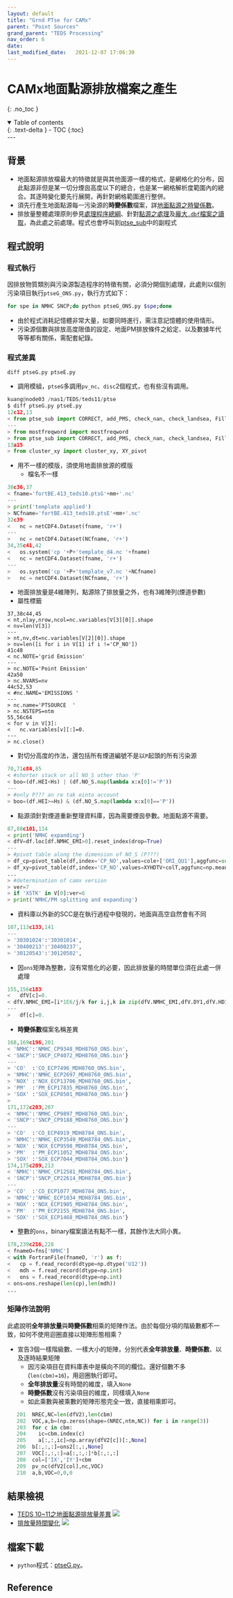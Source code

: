 ```yaml
---
layout: default
title: "Grnd PTse for CAMx"
parent: "Point Sources"
grand_parent: "TEDS Processing"
nav_order: 6
date:               
last_modified_date:   2021-12-07 17:06:30
---
```


# CAMx地面點源排放檔案之產生
{: .no_toc }

<details open markdown="block">
  <summary>
    Table of contents
  </summary>
  {: .text-delta }
- TOC
{:toc}
</details>
---

## 背景
- 地面點源排放檔最大的特徵就是與其他面源一樣的格式，是網格化的分布，因此點源非但是某一切分煙囪高度以下的總合，也是某一網格解析度範圍內的總合。其逐時變化要先行展開，再針對網格範圍進行整併。
- 須先行產生地面點源每一污染源的**時變係數**檔案，詳[地面點源之時變係數](https://sinotec2.github.io/Focus-on-Air-Quality/EmisProc/ptse/ptseG_ONS/)。
- 排放量整體處理原則參見[處理程序總綱](https://sinotec2.github.io/Focus-on-Air-Quality/EmsProc/#處理程序總綱)、針對[點源之處理](https://sinotec2.github.io/Focus-on-Air-Quality/EmisProc/ptse/)及[龐大`.dbf`檔案之讀取](https://sinotec2.github.io/Focus-on-Air-Quality/EmisProc/dbf2csv.py/)，為此處之前處理。程式也會呼叫到[ptse_sub](https://sinotec2.github.io/Focus-on-Air-Quality/EmisProc/ptse/ptse_sub/)中的副程式

## 程式說明

### 程式執行
因排放物質類別與污染源製造程序的特徵有關，必須分開個別處理，此處則以個別污染項目執行`ptseG_ONS.py`，執行方式如下：

```bash
for spe in NMHC SNCP;do python ptseG_ONS.py $spe;done
```

- 由於程式消耗記憶體非常大量，如要同時進行，需注意記憶體的使用情形。
- 污染源個數與排放高度限值的設定、地面PM排放條件之給定、以及數據年代等等都有關係，需配套紀錄。


### 程式差異
`diff ptseG.py ptseE.py`
- 調用模組，`ptseG`多調用`pv_nc`、`disc`2個程式，也有些沒有調用。

```python
kuang@node03 /nas1/TEDS/teds11/ptse
$ diff ptseG.py ptseE.py
12c12,13
< from ptse_sub import CORRECT, add_PMS, check_nan, check_landsea, FillNan, WGS_TWD, Elev_YPM, pv_nc, disc
---
> from mostfreqword import mostfreqword
> from ptse_sub import CORRECT, add_PMS, check_nan, check_landsea, FillNan, WGS_TWD, Elev_YPM
13a15
> from cluster_xy import cluster_xy, XY_pivot
```
- 用不一樣的模版，須使用地面排放源的模版
  - 檔名不一樣

```python
30c36,37
< fname='fortBE.413_teds10.ptsG'+mm+'.nc'
---
> print('template applied')
> NCfname='fortBE.413_teds10.ptsE'+mm+'.nc'
32c39
<   nc = netCDF4.Dataset(fname, 'r+')
---
>   nc = netCDF4.Dataset(NCfname, 'r+')
34,35c41,42
<   os.system('cp '+P+'template_d4.nc '+fname)
<   nc = netCDF4.Dataset(fname, 'r+')
---
>   os.system('cp '+P+'template_v7.nc '+NCfname)
>   nc = netCDF4.Dataset(NCfname, 'r+')
```
  - 地面排放量是4維陣列，點源除了排放量之外，也有3維陣列(煙道參數)
  - 屬性標籤
```
37,38c44,45
< nt,nlay,nrow,ncol=nc.variables[V[3][0]].shape
< nv=len(V[3])
---
> nt,nv,dt=nc.variables[V[2][0]].shape
> nv=len([i for i in V[1] if i !='CP_NO'])
41c48
< nc.NOTE='grid Emission'
---
> nc.NOTE='Point Emission'
42a50
> nc.NVARS=nv
44c52,53
< #nc.NAME='EMISSIONS '
---
> nc.name='PTSOURCE  '
> nc.NSTEPS=ntm
55,56c64
< for v in V[3]:
<   nc.variables[v][:]=0.
---
> nc.close()
```
- 對切分高度的作法，還包括所有煙道編號不是以`P`起頭的所有污染源

```python
70,71c84,85
< #shorter stack or all NO_S other than 'P'
< boo=(df.HEI<Hs) | (df.NO_S.map(lambda x:x[0]!='P'))
---
> #only P??? an re tak einto account
> boo=(df.HEI>=Hs) & (df.NO_S.map(lambda x:x[0]=='P'))
```
- 點源須針對煙道重新整理資料庫，因為需要煙囪參數。地面點源不需要。

```python
87,88c101,114
< print('NMHC expanding')
< dfV=df.loc[df.NMHC_EMI>0].reset_index(drop=True)
---
> #pivot table along the dimension of NO_S (P???)
> df_cp=pivot_table(df,index='CP_NO',values=cole+['ORI_QU1'],aggfunc=sum).reset_index()
> df_xy=pivot_table(df,index='CP_NO',values=XYHDTV+colT,aggfunc=np.mean).reset_index()
...
> #determination of camx version
> ver=7
> if 'XSTK' in V[0]:ver=6
> print('NMHC/PM splitting and expanding')
```
- 資料庫以外新的SCC是在執行過程中發現的，地面與高空自然會有不同

```python
107,113c133,141
---
> '30301024':'30301014',
> '30400213':'30400237',
> '30120543':'30120502',
```
- 因`ons`矩陣為整數，沒有常態化的必要，因此排放量的時間單位須在此處一併處理

```python
155,156c183
<   dfV[c]=0.
< dfV.NMHC_EMI=[i*1E6/j/k for i,j,k in zip(dfV.NMHC_EMI,dfV.DY1,dfV.HD1)]
---
>   df[c]=0.
```
- **時變係數**檔案名稱差異

```python
168,169c196,201
< 'NMHC':'NMHC_CP9348_MDH8760_ONS.bin',
< 'SNCP':'SNCP_CP4072_MDH8760_ONS.bin'}
---
> 'CO'  :'CO_ECP7496_MDH8760_ONS.bin',
> 'NMHC':'NMHC_ECP2697_MDH8760_ONS.bin',
> 'NOX' :'NOX_ECP13706_MDH8760_ONS.bin',
> 'PM'  :'PM_ECP17835_MDH8760_ONS.bin',
> 'SOX' :'SOX_ECP8501_MDH8760_ONS.bin'}
>
171,172c203,207
< 'NMHC':'NMHC_CP9897_MDH8760_ONS.bin',
< 'SNCP':'SNCP_CP9188_MDH8760_ONS.bin'}
---
> 'CO'  :'CO_ECP4919_MDH8784_ONS.bin',
> 'NMHC':'NMHC_ECP3549_MDH8784_ONS.bin',
> 'NOX' :'NOX_ECP9598_MDH8784_ONS.bin',
> 'PM'  :'PM_ECP11052_MDH8784_ONS.bin',
> 'SOX' :'SOX_ECP7044_MDH8784_ONS.bin'}
174,175c209,213
< 'NMHC':'NMHC_CP12581_MDH8784_ONS.bin',
< 'SNCP':'SNCP_CP22614_MDH8784_ONS.bin'}
---
> 'CO'  :'CO_ECP1077_MDH8784_ONS.bin',
> 'NMHC':'NMHC_ECP1034_MDH8784_ONS.bin',
> 'NOX' :'NOX_ECP1905_MDH8784_ONS.bin',
> 'PM'  :'PM_ECP2155_MDH8784_ONS.bin',
> 'SOX' :'SOX_ECP1468_MDH8784_ONS.bin'}
```
- 整數的`ons`，binary檔案讀法有點不一樣，其餘作法大同小異。

```python
178,239c216,228
< fnameO=fns['NMHC']
< with FortranFile(fnameO, 'r') as f:
<   cp = f.read_record(dtype=np.dtype('U12'))
<   mdh = f.read_record(dtype=np.int)
<   ons = f.read_record(dtype=np.int)
< ons=ons.reshape(len(cp),len(mdh))
...
```

### 矩陣作法說明
此處說明**全年排放量**與**時變係數**相乘的矩陣作法。由於每個分項的階級數都不一致，如何不使用迴圈直接以矩陣形態相乘？
- 宣告3個一樣階級數、一樣大小的矩陣，分別代表**全年排放量**、**時變係數**、以及逐時結果矩陣
  - 因污染項目在資料庫表中是橫向不同的欄位。還好個數不多(`len(cbm)=16`)，用迴圈執行即可。
  - **全年排放量**沒有時間的維度，填入`None`
  - **時變係數**沒有污染項目的維度，同樣填入`None`
  - 如此乘數與被乘數的矩陣形態完全一致，直接相乘即可。
  
```python
   201  NREC,NC=len(dfV2),len(cbm)
   202  VOC,a,b=(np.zeros(shape=(NREC,ntm,NC)) for i in range(3))
   203  for c in cbm:
   204    ic=cbm.index(c)
   205    a[:,:,ic]=np.array(dfV2[c])[:,None]
   206  b[:,:,:]=ons2[:,:,None]
   207  VOC[:,:,:]=a[:,:,:]*b[:,:,:]
   208  col=['IX','IY']+cbm
   209  pv_nc(dfV2[col],nc,VOC)
   210  a,b,VOC=0,0,0
```


## 結果檢視
- [TEDS 10~11之地面點源排放量差異](https://github.com/sinotec2/Focus-on-Air-Quality/raw/main/assets/images/teds10-11ptsePAR.PNG)
![](https://github.com/sinotec2/Focus-on-Air-Quality/raw/main/assets/images/teds10-11ptsePAR.PNG)
- [排放量時間變化](https://github.com/sinotec2/Focus-on-Air-Quality/raw/main/assets/images/teds10-11ptsePARtimvar.PNG)
![](https://github.com/sinotec2/Focus-on-Air-Quality/raw/main/assets/images/teds10-11ptsePARtimvar.PNG)
## 檔案下載
- `python`程式：[ptseG.py](https://github.com/sinotec2/TEDS_PTSE/blob/main/ptseG.py)。


## Reference
